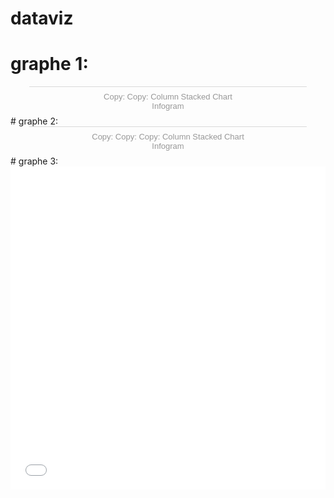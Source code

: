 # dataviz
# graphe 1:
<div class="infogram-embed" data-id="86b06d16-b0aa-4ced-8a6e-e849890a76f8" data-type="interactive" data-title="Copy: Copy: Column Stacked Chart"></div><script>!function(e,i,n,s){var t="InfogramEmbeds",d=e.getElementsByTagName("script")[0];if(window[t]&&window[t].initialized)window[t].process&&window[t].process();else if(!e.getElementById(n)){var o=e.createElement("script");o.async=1,o.id=n,o.src="https://e.infogram.com/js/dist/embed-loader-min.js",d.parentNode.insertBefore(o,d)}}(document,0,"infogram-async");</script><div style="padding:8px 0;font-family:Arial!important;font-size:13px!important;line-height:15px!important;text-align:center;border-top:1px solid #dadada;margin:0 30px"><a href="https://infogram.com/86b06d16-b0aa-4ced-8a6e-e849890a76f8" style="color:#989898!important;text-decoration:none!important;" target="_blank">Copy: Copy: Column Stacked Chart</a><br><a href="https://infogram.com" style="color:#989898!important;text-decoration:none!important;" target="_blank" rel="nofollow">Infogram</a></div>
# graphe 2:
<div class="infogram-embed" data-id="430b3e4a-ea62-4e45-85ea-8e709a207d98" data-type="interactive" data-title="Copy: Copy: Copy: Column Stacked Chart"></div><script>!function(e,i,n,s){var t="InfogramEmbeds",d=e.getElementsByTagName("script")[0];if(window[t]&&window[t].initialized)window[t].process&&window[t].process();else if(!e.getElementById(n)){var o=e.createElement("script");o.async=1,o.id=n,o.src="https://e.infogram.com/js/dist/embed-loader-min.js",d.parentNode.insertBefore(o,d)}}(document,0,"infogram-async");</script><div style="padding:8px 0;font-family:Arial!important;font-size:13px!important;line-height:15px!important;text-align:center;border-top:1px solid #dadada;margin:0 30px"><a href="https://infogram.com/430b3e4a-ea62-4e45-85ea-8e709a207d98" style="color:#989898!important;text-decoration:none!important;" target="_blank">Copy: Copy: Copy: Column Stacked Chart</a><br><a href="https://infogram.com" style="color:#989898!important;text-decoration:none!important;" target="_blank" rel="nofollow">Infogram</a></div>
# graphe 3:
<iframe title="[ Insert title here ]" aria-label="Split Bars" id="datawrapper-chart-on0fH" src="//datawrapper.dwcdn.net/on0fH/1/" scrolling="no" frameborder="0" style="width: 0; min-width: 100% !important; border: none;" height="517"></iframe><script type="text/javascript">!function(){"use strict";window.addEventListener("message",function(a){if(void 0!==a.data["datawrapper-height"])for(var e in a.data["datawrapper-height"]){var t=document.getElementById("datawrapper-chart-"+e)||document.querySelector("iframe[src*='"+e+"']");t&&(t.style.height=a.data["datawrapper-height"][e]+"px")}})}();
</script>
